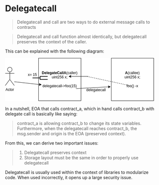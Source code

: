 # Delegatecall

> Delegatecall and call are two ways to do external message calls to contracts

> Delegatecall and call function almost identically, but delegatecall preserves the context of the caller.

This can be explained with the following diagram:

![1680346570975](image/DelegatecallVulnerability/1680346570975.png)

In a nutshell, EOA that calls contract_a, which in hand calls contract_b with delegate call is basically like saying: 

> contract_a is allowing contract_b to change its state variables. Furthermore, when the delegatecall reaches contract_b, the msg.sender and origin is the EOA (preserved context).

From this, we can derive two important issues:

> 1. Delegatecall preserves context
> 2. Storage layout must be the same in order to properly use delegatecall

Delegatecall is usually used within the context of libraries to modularize code. When used incorrectly, it opens up a large security issue.
